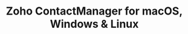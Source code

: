 ---
name: Zoho ContactManager
url: 'https://cm.zoho.com'
category: Business
title: 'Zoho ContactManager for macOS, Windows & Linux'
key: zoho-contactmanager

---